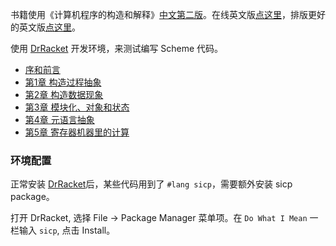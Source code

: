 书籍使用《计算机程序的构造和解释》[中文第二版](https://book.douban.com/subject/1148282/)。在线英文版[点这里](https://mitpress.mit.edu/sites/default/files/sicp/full-text/book/book.html)，排版更好的英文版[点这里](http://sarabander.github.io/sicp/html/index.xhtml)。

使用 [DrRacket](https://racket-lang.org) 开发环境，来测试编写 Scheme 代码。


* [序和前言](./foreword/README.md)
* [第1章 构造过程抽象](./chapter_1/README.md)
* [第2章 构造数据现象](./chapter_2/README.md)
* [第3章 模块化、对象和状态](./chapter_3/README.md)
* [第4章 元语言抽象](./chapter_4/README.md)
* [第5章 寄存器机器里的计算](./chapter_5/README.md)


### 环境配置

正常安装 [DrRacket](https://racket-lang.org)后，某些代码用到了 `#lang sicp`，需要额外安装 sicp package。

打开 DrRacket, 选择 File -> Package Manager 菜单项。在 `Do What I Mean` 一栏输入 `sicp`, 点击 Install。

